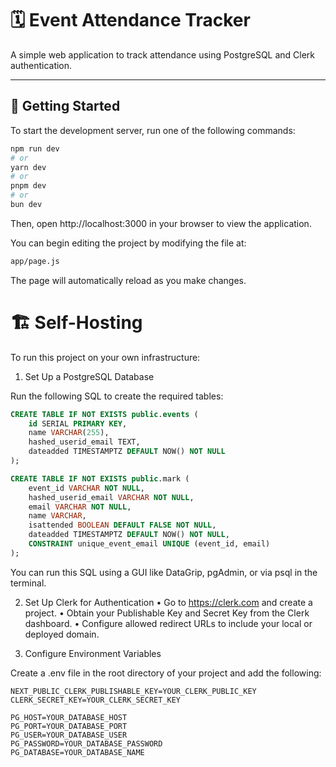 # 🗓️ Event Attendance Tracker

A simple web application to track attendance using PostgreSQL and Clerk authentication.

---

## 🚀 Getting Started

To start the development server, run one of the following commands:

```bash
npm run dev
# or
yarn dev
# or
pnpm dev
# or
bun dev
```
Then, open http://localhost:3000 in your browser to view the application.

You can begin editing the project by modifying the file at:
```bash
app/page.js
```
The page will automatically reload as you make changes.


# 🏗️ Self-Hosting

To run this project on your own infrastructure:

1. Set Up a PostgreSQL Database

Run the following SQL to create the required tables:
```sql
CREATE TABLE IF NOT EXISTS public.events (
    id SERIAL PRIMARY KEY,
    name VARCHAR(255),
    hashed_userid_email TEXT,
    dateadded TIMESTAMPTZ DEFAULT NOW() NOT NULL
);

CREATE TABLE IF NOT EXISTS public.mark (
    event_id VARCHAR NOT NULL,
    hashed_userid_email VARCHAR NOT NULL,
    email VARCHAR NOT NULL,
    name VARCHAR,
    isattended BOOLEAN DEFAULT FALSE NOT NULL,
    dateadded TIMESTAMPTZ DEFAULT NOW() NOT NULL,
    CONSTRAINT unique_event_email UNIQUE (event_id, email)
);
```
You can run this SQL using a GUI like DataGrip, pgAdmin, or via psql in the terminal.

2. Set Up Clerk for Authentication
	•	Go to https://clerk.com and create a project.
	•	Obtain your Publishable Key and Secret Key from the Clerk dashboard.
	•	Configure allowed redirect URLs to include your local or deployed domain.

3. Configure Environment Variables

Create a .env file in the root directory of your project and add the following:

```env
NEXT_PUBLIC_CLERK_PUBLISHABLE_KEY=YOUR_CLERK_PUBLIC_KEY
CLERK_SECRET_KEY=YOUR_CLERK_SECRET_KEY

PG_HOST=YOUR_DATABASE_HOST
PG_PORT=YOUR_DATABASE_PORT
PG_USER=YOUR_DATABASE_USER
PG_PASSWORD=YOUR_DATABASE_PASSWORD
PG_DATABASE=YOUR_DATABASE_NAME
```

